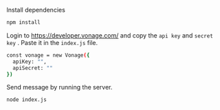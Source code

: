 Install dependencies

```bash
npm install
```

Login to https://developer.vonage.com/ and copy the `api key` and `secret key` . Paste it in the `index.js` file.

```bash
const vonage = new Vonage({
  apiKey: "",
  apiSecret: ""
})
```

Send message by running the server.

```bash
node index.js
```
